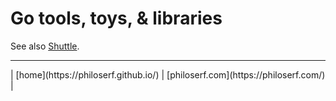 # Go tools, toys, & libraries

See also [Shuttle](https://philoserf.github.io/shuttle).

<hr>
| [home](https://philoserf.github.io/) | [philoserf.com](https://philoserf.com/) |
